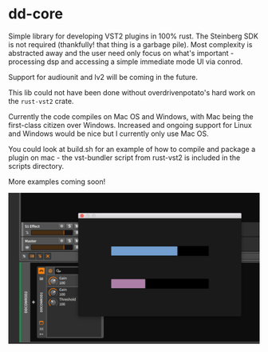 # dd-core

Simple library for developing VST2 plugins in 100% rust. The Steinberg SDK is not required (thankfully! that thing is a garbage pile). Most complexity is abstracted away and the user need only focus on what's important - processing dsp and accessing a simple immediate mode UI via conrod.

Support for audiounit and lv2 will be coming in the future.

This lib could not have been done without overdrivenpotato's hard work on the `rust-vst2` crate.

Currently the code compiles on Mac OS and Windows, with Mac being the first-class citizen over Windows. Increased and ongoing support for Linux and Windows would be nice but I currently only use Mac OS.

You could look at build.sh for an example of how to compile and package a plugin on mac - the vst-bundler script from rust-vst2 is included in the scripts directory.

More examples coming soon!

![Screenshot](screenshot.png)
